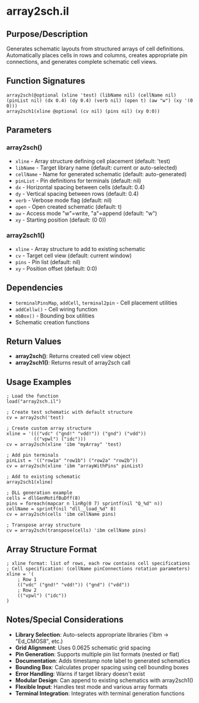# array2sch.il

## Purpose/Description
Generates schematic layouts from structured arrays of cell definitions. Automatically places cells in rows and columns, creates appropriate pin connections, and generates complete schematic cell views.

## Function Signatures
```skill
array2sch(@optional (xline 'test) (libName nil) (cellName nil) (pinList nil) (dx 0.4) (dy 0.4) (verb nil) (open t) (aw "w") (xy '(0 0)))
array2sch1(xline @optional (cv nil) (pins nil) (xy 0:0))
```

## Parameters

### array2sch()
- `xline` - Array structure defining cell placement (default: 'test)
- `libName` - Target library name (default: current or auto-selected)
- `cellName` - Name for generated schematic (default: auto-generated)
- `pinList` - Pin definitions for terminals (default: nil)
- `dx` - Horizontal spacing between cells (default: 0.4)
- `dy` - Vertical spacing between rows (default: 0.4)
- `verb` - Verbose mode flag (default: nil)
- `open` - Open created schematic (default: t)
- `aw` - Access mode "w"=write, "a"=append (default: "w")
- `xy` - Starting position (default: (0 0))

### array2sch1()
- `xline` - Array structure to add to existing schematic
- `cv` - Target cell view (default: current window)
- `pins` - Pin list (default: nil)
- `xy` - Position offset (default: 0:0)

## Dependencies
- `terminalPinsMap`, `addCell`, `terminal2pin` - Cell placement utilities
- `addCellw()` - Cell wiring function
- `mbBox()` - Bounding box utilities
- Schematic creation functions

## Return Values
- **array2sch()**: Returns created cell view object
- **array2sch1()**: Returns result of array2sch call

## Usage Examples
```skill
; Load the function
load("array2sch.il")

; Create test schematic with default structure
cv = array2sch('test)

; Create custom array structure
xline = '((("vdc" ("gnd!" "vdd!")) ("gnd") ("vdd"))
          (("vpwl") ("idc")))
cv = array2sch(xline 'ibm "myArray" 'test)

; Add pin terminals
pinList = '(("row1a" "row1b") ("row2a" "row2b"))
cv = array2sch(xline 'ibm "arrayWithPins" pinList)

; Add to existing schematic
array2sch1(xline)

; DLL generation example
cells = dllGenMotifBuDff(8)
pins = foreach(mapcar n linRg(0 7) sprintf(nil "Q_%d" n))
cellName = sprintf(nil "dll__load_%d" 8)
cv = array2sch(cells 'ibm cellName pins)

; Transpose array structure
cv = array2sch(transpose(cells) 'ibm cellName pins)
```

## Array Structure Format
```skill
; xline format: list of rows, each row contains cell specifications
; Cell specification: (cellName pinConnections rotation parameters)
xline = '(
    ; Row 1
    (("vdc" ("gnd!" "vdd!")) ("gnd") ("vdd"))
    ; Row 2  
    (("vpwl") ("idc"))
)
```

## Notes/Special Considerations
- **Library Selection**: Auto-selects appropriate libraries ('ibm -> "Ed_CMOS8", etc.)
- **Grid Alignment**: Uses 0.0625 schematic grid spacing
- **Pin Generation**: Supports multiple pin list formats (nested or flat)
- **Documentation**: Adds timestamp note label to generated schematics
- **Bounding Box**: Calculates proper spacing using cell bounding boxes
- **Error Handling**: Warns if target library doesn't exist
- **Modular Design**: Can append to existing schematics with array2sch1()
- **Flexible Input**: Handles test mode and various array formats
- **Terminal Integration**: Integrates with terminal generation functions